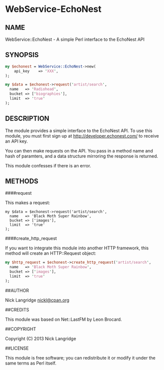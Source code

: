 WebService-EchoNest
===================

## NAME

WebService::EchoNest - A simple Perl interface to the EchoNest API

## SYNOPSIS

```perl
my $echonest = WebService::EchoNest->new(
    api_key    => 'XXX',
);

my $data = $echonest->request('artist/search',
  name   => 'Radiohead',
  bucket => ['biographies'],
  limit  => 'true'
);
```

## DESCRIPTION

The module provides a simple interface to the EchoNest API. To use this module, you must first sign up at http://developer.echonest.com/ to receive an API key.

You can then make requests on the API. You pass in a method name and hash of paramters, and a data structure mirroring the response is returned.

This module confesses if there is an error.

## METHODS

####request

This makes a request:
```pelr
my $data = $echonest->request('artist/search',
  name   => 'Black Moth Super Rainbow',
  bucket => ['images'],
  limit  => 'true'
);
```

####create_http_request

If you want to integrate this module into another HTTP framework, this method will create an HTTP::Request object:
```perl
my $http_request = $echonest->create_http_request('artist/search',
  name   => 'Black Moth Super Rainbow',
  bucket => ['images'],
  limit  => 'true'
);
```

##AUTHOR

Nick Langridge <nickl@cpan.org>

##CREDITS

This module was based on Net::LastFM by Leon Brocard.

##COPYRIGHT

Copyright (C) 2013 Nick Langridge

##LICENSE

This module is free software; you can redistribute it or modify it under the same terms as Perl itself.
